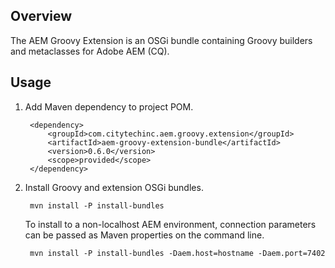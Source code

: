 ## Overview

The AEM Groovy Extension is an OSGi bundle containing Groovy builders and metaclasses for Adobe AEM (CQ).

## Usage

1. Add Maven dependency to project POM.

        <dependency>
            <groupId>com.citytechinc.aem.groovy.extension</groupId>
            <artifactId>aem-groovy-extension-bundle</artifactId>
            <version>0.6.0</version>
            <scope>provided</scope>
        </dependency>

2. Install Groovy and extension OSGi bundles.

        mvn install -P install-bundles

    To install to a non-localhost AEM environment, connection parameters can be passed as Maven properties on the command line.

        mvn install -P install-bundles -Daem.host=hostname -Daem.port=7402